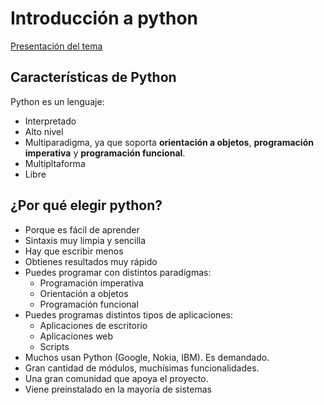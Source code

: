 # Introducción a python

[Presentación del tema](/unidades/u3/doc/python1.pdf)

## Características de Python 

Python es un lenguaje:

* Interpretado
* Alto nivel
* Multiparadigma, ya que soporta **orientación a objetos**, **programación imperativa**  y **programación funcional**.
* Multipltaforma
* Libre

## ¿Por qué elegir python?

* Porque es fácil de aprender
* Sintaxis muy limpia y sencilla
* Hay que escribir menos
* Obtienes resultados muy rápido
* Puedes programar con distintos paradígmas:
	* Programación imperativa
	* Orientación a objetos
	* Programación funcional
* Puedes programas distintos tipos de aplicaciones:
	* Aplicaciones de escritorio
	* Aplicaciones web
	* Scripts
* Muchos usan Python (Google, Nokia, IBM). Es demandado.
* Gran cantidad de módulos, muchísimas funcionalidades.
* Una gran comunidad que apoya el proyecto.
* Viene preinstalado en la mayoría de sistemas

